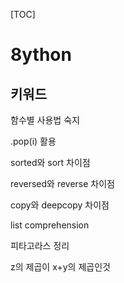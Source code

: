 [TOC]

# 8ython

##  키워드



함수별 사용법 숙지

.pop(i) 활용



sorted와 sort 차이점 

reversed와 reverse 차이점

copy와 deepcopy 차이점



list comprehension





피타고라스 정리

z의 제곱이 x+y의 제곱인것